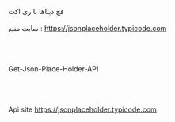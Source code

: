 فچ دیتاها با ری اکت
<br><br/> 
سایت منبع : https://jsonplaceholder.typicode.com 
<br><br/>  


<br><br/>
Get-Json-Place-Holder-API
<br><br/>

<br><br/>
Api site  https://jsonplaceholder.typicode.com
